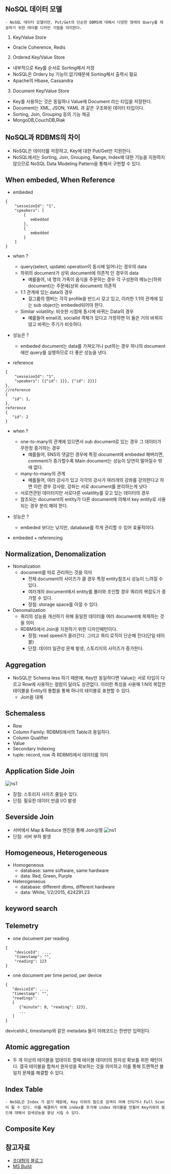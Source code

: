 ## NoSQL 데이터 모델
    - NoSQL 데이터 모델이란, Put/Get의 단순한 DBMS에 대해서 다양한 형태의 Query를 제공하기 위한 테이블 디자인 기법을 의미한다. 
 1. Key/Value Store
  - Oracle Coherence, Redis
 
 2. Ordered Key/Value Store
  - 내부적으로 Key를 순서로 Sorting해서 저장
  - NoSQL은 Ordery by 기능이 없기때문에 Sorting해서 출력시 필요
  - Apache의 Hbase, Cassandra 
 
 3. Document Key/Value Store
  - Key를 사용하는 것은 동일하나 Value에 Document 라는 타입을 저장한다. 
  - Document는 XML, JSON, YAML 과 같은 구조화된 데이터 타입이다.
  - Sorting, Join, Grouping 등의 기능 제공
  - MongoDB,CouchDB,Riak 

## NoSQL과 RDBMS의 차이
 - NoSQL은 데이터를 저장하고, Key에 대한 Put/Get만 지원한다.
 - NoSQL에서는 Sorting, Join, Grouping, Range, Index에 대한 기능을 지원하지 않으므로 
   NoSQL Data Modeling Pattern을 통해서 구현할 수 있다.

## When embeded, When Reference
 - embeded
 ~~~
 {
     "sesseionId": "1",
     "speakers": [
         {
            embedded
         },
         {
            embedded
         }
     ]
 }
 ~~~
 - when ?
    - query(select, update) operation이 동시에 일어나는 경우의 data
    - 하위의 document가 상위 document에 의존적 인 경우의 data
        - 예를들어, 네 명의 가족이 음식을 주문하는 경우 각 구성원의 메뉴는(하위 document)는 주문에(상위 document) 의존적
    - 1:1 관계에 있는 data의 경우
        - 걸그룹의 멤버는 각각 profile을 반드시 갖고 있고, 이러한 1:1의 관계에 있는 sub object는 embeded되어야 한다.
    - Similar volatility: 비슷한 시점에 동시에 바뀌는 Data의 경우
        - 예를들어 email과, socialId 객체가 있다고 가정하면 이 둘은 거의 바뀌지 않고 바뀌는 주기가 비슷하다.

 - 성능은 ?
    - embeded document는 data를 가져오거나 put하는 경우 하나의 document에만 query를 실행하므로 더 좋은 성능을 낸다.

 - reference
 ~~~
 {
     "sesseionId": "1",
     "speakers": [{"id": 1}}, {"id": 2}}]
 },
 //reference
 {
    "id": 1, 
 },
 reference
 {
    "id": 2
 }
 ~~~

 - when ?
    - one-to-many의 관계에 있으면서 sub document로 있는 경우 그 데이터가 무한정 증가하는 경우
        - 예를들어, SNS의 댓글인 경우에 특정 document에 embeded 해버리면, comment가 증가할수록 Main document는 성능이 당연히 떨어질수 밖에 없다.
    - many-to-many의 관계
        - 예를들어, 여러 강사가 있고 각각의 강사가 여러개의 강좌를 강의한다고 하면 이런 경우 강사랑, 강좌는 서로 document를 분리하는게 낫다
    - 서로연관된 데이터지만 서로다른 volatility를 갖고 있는 데이터의 경우
    - 참조되는 document의 entity가 다른 document에 의해서 key entity로 사용되는 경우 분리 해야 한다. 

 - 성능은 ?
    - embeded 보다는 낮지만, database를 작게 관리할 수 있어 효율적이다.

 - embeded + referencing

## Normalization, Denomalization
- Nomalization
    - document를 따로 관리하는 것을 의미
        - 전체 document의 사이즈가 클 경우 특정 entity참조시 성능이 느려질 수 있다.
        - 여러개의 document에서 entity를 불러와 조인할 경우 쿼리의 복잡도가 증가할 수 있다.
        - 장점: storage space를 아낄 수 있다.
- Denomalization
    - 쿼리의 성능을 개선하기 위해 동일한 데이터를 여러 document에 복제하는 것을 의미
    - RDBMS에서 Join을 지원하기 위한 디자인패턴이다. 
        - 장점: read speed가 올라간다. 그리고 쿼리 로직이 단순해 진다(단일 테이블)
        - 단점: 데이터 일관성 문제 발생, 스토리지의 사이즈가 증가한다. 

## Aggregation
 - NoSQL은 Schema less 하기 때문에, Key만 동일하다면 Value는 서로 타입이 다르고 Row에 사용하는 컬럼이 달라도 상관없다. 이러한 특성을 사용해 1:N의 복잡한 테이블을 Entity의 통합을 통해 하나의 테이블로 표현할 수 있다.
    - Join을 대체

## Schemaless 
 - Row
 - Column Family: RDBMS에서의 Table과 동일하다. 
 - Column Qualifier
 - Value
 - Secondary Indexing
 - tuple: record, row 즉 RDBMS에서 데이터를 의미

## Application Side Join
![ns1](../img/NoSQL/ns1.png)
 - 장점: 스토리지 사이즈 줄일수 있다.
 - 단점: 필요한 데이터 만큼 I/O 발생

## Severside Join
 - 서버에서 Map & Reduce 엔진을 통해 Join실행
![ns1](../img/NoSQL/ns2.png)
 - 단점: 서버 부하 발생

## Homogeneous, Heterogeneous
 - Homogeneous 
    - database: same software, same hardware
    - data: Red, Green, Purple
 - Heterogeneous
    - database: different dbms, different hardware
    - data: White, 1/2/2015, 424291.23

## keyword search

## Telemetry
 - one document per reading
 ~~~
 {
     "deviceId": ...,
     "timestamp": "",
     "reading": 123
 }
 ~~~

 - one document per time period, per device
  ~~~
 {
     "deviceId": ...,
     "timestamp": "",
     "readings": 
     [
        {"minute": 0, "reading": 123},
        ...
     ]
 }
 ~~~

deviceId나, timestamp와 같은 metadata 들이 아래코드는 한번만 입력된다. 

## Atomic aggregation
 - 두 개 이상의 테이블을 업데이트 할때 테이블 데이터의 원자성 확보를 위한 패턴이다. 
   결국 테이블을 합쳐서 원자성을 확보하는 것을 의미하고 이를 통해 트랜잭션 불일치 문제를 해결할 수 있다. 

## Index Table
    - NoSQL은 Index 가 없기 때문에, Key 이외의 필드로 검색이 아예 안되거나 Full Scan이 될 수 있다. 이를 해결하기 위해 index를 추가해 index 테이블을 만들어 Key이외의 필드에 대해서 검색성능을 향상 시킬 수 있다.

## Composite Key

## 참고자료
 - [조대협의 블로그](http://bcho.tistory.com/665)
 - [MS Build](https://www.youtube.com/watch?v=-o_VGpJP-Q0)